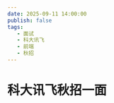 ```yaml
---
date: 2025-09-11 14:00:00
publish: false
tags:
   - 面试
   - 科大讯飞
   - 前端
   - 秋招
---
```


# 科大讯飞秋招一面
